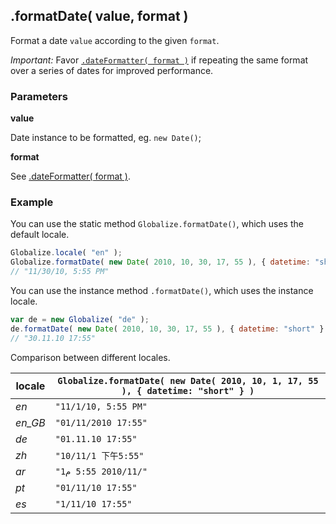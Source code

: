 ## .formatDate( value, format )

Format a date `value` according to the given `format`.

*Important:* Favor [`.dateFormatter( format )`](./date-formatter.md) if
repeating the same format over a series of dates for improved performance.

### Parameters

**value**

Date instance to be formatted, eg. `new Date()`;

**format**

See [.dateFormatter( format )](./date-formatter.md).

### Example

You can use the static method `Globalize.formatDate()`, which uses the default
locale.

```javascript
Globalize.locale( "en" );
Globalize.formatDate( new Date( 2010, 10, 30, 17, 55 ), { datetime: "short" } );
// "11/30/10, 5:55 PM"
```

You can use the instance method `.formatDate()`, which uses the instance locale.

```javascript
var de = new Globalize( "de" );
de.formatDate( new Date( 2010, 10, 30, 17, 55 ), { datetime: "short" } );
// "30.11.10 17:55"
```

Comparison between different locales.

| locale | `Globalize.formatDate( new Date( 2010, 10, 1, 17, 55 ), { datetime: "short" } )` |
| --- | --- |
| *en* | `"11/1/10, 5:55 PM"` |
| *en_GB* | `"01/11/2010 17:55"` |
| *de* | `"01.11.10 17:55"` |
| *zh* | `"10/11/1 下午5:55"` |
| *ar* | `"1‏/11‏/2010 5:55 م"` |
| *pt* | `"01/11/10 17:55"` |
| *es* | `"1/11/10 17:55"` |
